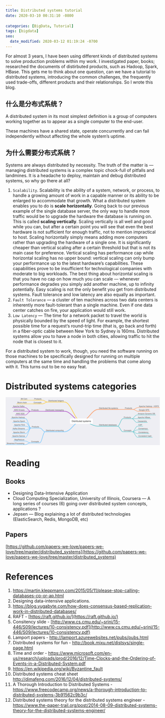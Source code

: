 ```yaml
---
title: Distributed systems tutorial
date: 2020-03-10 00:31:10 -0800

categories: [BigData, Tutorial]
tags: [bigdata]
seo:
  date_modified: 2020-03-12 01:19:24 -0700
---
```


For almost 3 years, I have been using different kinds of distributed systems to solve production problems within my work. I investigated paper, books; researched the documents of distirbuted products, such as Hadoop, Spark, HBase. This gets me to think about one question, can we have a tutorial to distributed systems, introducing the common challenges, the frequently used trade-offs, different products and their relationships. So I wrote this blog. 

## 什么是分布式系统？
A distributed system in its most simplest definition is a group of computers working together as to appear as a single computer to the end-user.

These machines have a shared state, operate concurrently and can fail independently without affecting the whole system’s uptime.

## 为什么需要分布式系统？
Systems are always distributed by necessity. The truth of the matter is — managing distributed systems is a complex topic chock-full of pitfalls and landmines. It is a headache to deploy, maintain and debug distributed systems, so why go there at all?

1.  ``Scalability``. Scalability is the ability of a system, network, or process, to handle a growing amount of work in a capable manner or its ability to be enlarged to accommodate that growth. What a distributed system enables you to do is **scale horizontally**.  Going back to our previous example of the single database server, the only way to handle more traffic would be to upgrade the hardware the database is running on. This is called **scaling vertically**. Scaling vertically is all well and good while you can, but after a certain point you will see that even the best hardware is not sufficient for enough traffic, not to mention impractical to host. Scaling horizontally simply means adding more computers rather than upgrading the hardware of a single one. It is significantly cheaper than vertical scaling after a certain threshold but that is not its main case for preference. Vertical scaling has performance cap while horizontal scaling has no upper bound: vertical scaling can only bump your performance up to the latest hardware’s capabilities. These capabilities prove to be insufficient for technological companies with moderate to big workloads. The best thing about horizontal scaling is that you have no cap on how much you can scale — whenever performance degrades you simply add another machine, up to infinity potentially. Easy scaling is not the only benefit you get from distributed systems. Fault tolerance and low latency are also equally as important.
2. ``Fault Tolerance`` — a cluster of ten machines across two data centers is inherently more fault-tolerant than a single machine. Even if one data center catches on fire, your application would still work.
3. ``Low Latency`` — The time for a network packet to travel the world is physically bounded by the speed of light. For example, the shortest possible time for a request‘s round-trip time (that is, go back and forth) in a fiber-optic cable between New York to Sydney is 160ms. Distributed systems allow you to have a node in both cities, allowing traffic to hit the node that is closest to it.

For a distributed system to work, though, you need the software running on those machines to be specifically designed for running on multiple computers at the same time and handling the problems that come along with it. This turns out to be no easy feat.

# Distributed systems categories

![image](/assets/images/distributed_systems_overview.png)

# Reading
## Books
* Designing Data-Intensive Application
* Cloud Computing Specialization, University of Illinois, Coursera — A long series of courses (6) going over distributed system concepts, applications ?
* Jepsen — Blog explaining a lot of distributed technologies (ElasticSearch, Redis, MongoDB, etc)

## Papers
[https://github.com/papers-we-love/papers-we-love/tree/master/distributed_systems](https://github.com/papers-we-love/papers-we-love/tree/master/distributed_systems)

# References
1. https://martin.kleppmann.com/2015/05/11/please-stop-calling-databases-cp-or-ap.html
2. Designing data-intensive applications. 
3. https://blog.yugabyte.com/how-does-consensus-based-replication-work-in-distributed-databases/
4. RAFT - [https://raft.github.io/](https://raft.github.io/)
5. Consitency slide - [http://www.cs.cmu.edu/~srini/15-446/S09/lectures/10-consistency.pdf](http://www.cs.cmu.edu/~srini/15-446/S09/lectures/10-consistency.pdf)
6. Lamport papers - http://lamport.azurewebsites.net/pubs/pubs.html
7. Distributed systems for fun - http://book.mixu.net/distsys/single-page.html
8. Time and order - https://www.microsoft.com/en-us/research/uploads/prod/2016/12/Time-Clocks-and-the-Ordering-of-Events-in-a-Distributed-System.pdf
9. https://en.wikipedia.org/wiki/Byzantine_fault
10. Distributed systems cheat sheet
http://dimafeng.com/2016/12/04/distributed-systems/
11. A Thorough Introduction to Distributed Systems - https://www.freecodecamp.org/news/a-thorough-introduction-to-distributed-systems-3b91562c9b3c/
12. Distributed systems theory for the distributed systems engineer - https://www.the-paper-trail.org/post/2014-08-09-distributed-systems-theory-for-the-distributed-systems-engineer/

